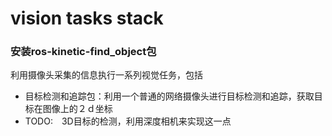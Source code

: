vision tasks stack
==================
### 安装ros-kinetic-find_object包


利用摄像头采集的信息执行一系列视觉任务，包括
- 目标检测和追踪包：利用一个普通的网络摄像头进行目标检测和追踪，获取目标在图像上的２ｄ坐标
- TODO:　3D目标的检测，利用深度相机来实现这一点
